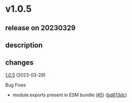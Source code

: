 # v1.0.5

## release on 20230329

## description

## changes

<a href="https://github.com/stoplightio/spectral-url-versioning/compare/v1.0.4...v1.0.5">1.0.5</a> (2023-03-29)

Bug Fixes

* module.exports present in ESM bundle (<a href="https://github.com/stoplightio/spectral-url-versioning/issues/5" data-hovercard-type="pull_request" data-hovercard-url="/stoplightio/spectral-url-versioning/pull/5/hovercard">#5</a>) (<a href="https://github.com/stoplightio/spectral-url-versioning/commit/bd613dc3453f63c697ac87e4332b87c8085aecb3">bd613dc</a>)

